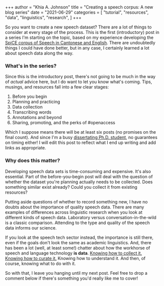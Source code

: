 +++
author = "Khia A. Johnson"
title = "Creating a speech corpus: A new blog series"
date = "2021-06-29"
categories = [
	"tutorial",
    "resources",
    "data",
    "linguistics",
    "research",
	]
+++

So you want to create a new speech dataset? There are a lot of things to consider at every stage of the process. This is the first (introductory) post in a series I'm starting on the topic, based on my experience developing the [SpiCE corpus of Speech in Cantonese and English](https://spice-corpus.readthedocs.io/). There are undoubtedly things I could have done better, but in any case, I certainly learned a lot about speech data along the way. 

 <!--more-->

### What's in the series?

Since this is the introductory post, there's not going to be much in the way of *actual* advice here, but I do want to let you know what's coming. Tips, musings, and resources fall into a few clear stages:

1. Before you begin
2. Planning and practicing
3. Data collection
4. Transcribing words 
5. Annotations and beyond
6. Sharing, promoting, and the perks of #openaccess

Which I suppose means there will be at least six posts (no promises on the final count). And since I'm a busy [dissertating Ph.D. student](https://phdcomics.com/comics/archive.php?comicid=804), no guarantees on timing either! I will edit this post to reflect what I end up writing and add links as appropriate. 

### Why does this matter?

Developing speech data sets is time-consuming and expensive. It's also essential. Part of the before-you-begin post will deal with the question of whether the dataset you're planning actually needs to be collected. Does something similar exist already? Could you collect it from existing resources? 

Putting aside questions of whether to record something new, I have no doubts about the importance of quality speech data. There are many examples of differences across linguistic research when you look at different kinds of speech data. Laboratory versus conversation-in-the-wild is a classic comparison. Attending to the type and quality of the speech data informs our science. 

If you look at the speech tech sector instead, the importance is still there, even if the goals don't look the same as academic linguistics. And, there has been a lot (well, at least some!) chatter about how the workhorse of speech and language technology **is data**. [Knowing how to collect it. Knowing how to curate it.](https://youtu.be/sz5wuMini4I) Knowing how to understand it. And then, of course, knowing what to do with it.

So with that, I leave you hanging until my next post. Feel free to drop a comment below if there's something you'd really like me to cover!
